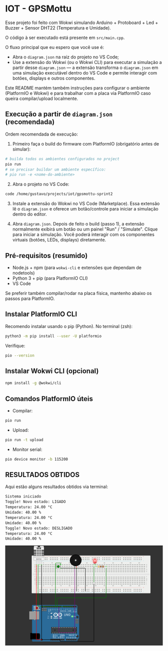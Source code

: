 
# IOT - GPSMottu 

Esse projeto foi feito com Wokwi simulando Arduino + Protoboard + Led + Buzzer + Sensor DHT22 (Temperatura e Umidade).

O código à ser executado está presente em `src/main.cpp`.


O fluxo principal que eu espero que você use é:

- Abra o `diagram.json` na raiz do projeto no VS Code;
- Use a extensão do Wokwi (ou o Wokwi CLI) para executar a simulação a partir desse `diagram.json` — a extensão transforma o `diagram.json` em uma simulação executável dentro do VS Code e permite interagir com botões, displays e outros componentes.

Este README mantém também instruções para configurar o ambiente (PlatformIO e Wokwi) e para trabalhar com a placa via PlatformIO caso queira compilar/upload localmente.

## Execução a partir de `diagram.json` (recomendada)

Ordem recomendada de execução:

1) Primeiro faça o build do firmware com PlatformIO (obrigatório antes de simular):

```bash
# builda todos os ambientes configurados no project
pio run
# se precisar buildar um ambiente específico:
# pio run -e <nome-do-ambiente>
```

2) Abra o projeto no VS Code:

```bash
code /home/gustavo/projects/iot/gpsmottu-sprint2
```

3) Instale a extensão do Wokwi no VS Code (Marketplace). Essa extensão lê o `diagram.json` e oferece um botão/controle para iniciar a simulação dentro do editor.

4) Abra `diagram.json`. Depois de feito o build (passo 1), a extensão normalmente exibirá um botão ou um painel "Run" / "Simulate". Clique para iniciar a simulação. Você poderá interagir com os componentes virtuais (botões, LEDs, displays) diretamente.

## Pré-requisitos (resumido)
- Node.js + npm (para `wokwi-cli` e extensões que dependam de nodetools)
- Python 3 + pip (para PlatformIO CLI)
- VS Code

Se preferir também compilar/rodar na placa física, mantenho abaixo os passos para PlatformIO.

## Instalar PlatformIO CLI
Recomendo instalar usando o pip (Python). No terminal (zsh):

```bash
python3 -m pip install --user -U platformio
```

Verifique:

```bash
pio --version
```

## Instalar Wokwi CLI (opcional)
```bash
npm install -g @wokwi/cli
```

## Comandos PlatformIO úteis
- Compilar:

```bash
pio run
```

- Upload:

```bash
pio run -t upload
```

- Monitor serial:

```bash
pio device monitor -b 115200
```

## RESULTADOS OBTIDOS

Aqui estão alguns resultados obtidos via terminal:
```bash
Sistema iniciado
Toggle! Novo estado: LIGADO
Temperatura: 24.00 °C
Umidade: 40.00 %
Temperatura: 24.00 °C
Umidade: 40.00 %
Toggle! Novo estado: DESLIGADO
Temperatura: 24.00 °C
Umidade: 40.00 %
```

![alt text](arduino.png)

